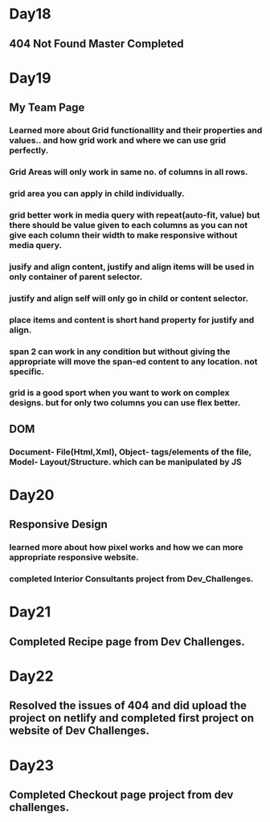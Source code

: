 # Day18

## 404 Not Found Master Completed 


# Day19

## My Team Page 
### Learned more about Grid functionallity and their properties and values.. and how grid work and where we can use grid perfectly. 
### Grid Areas will only work in same no. of columns in all rows. 
### grid area you can apply in child individually. 
### grid better work in media query with repeat(auto-fit, value) but there should be value given to each columns as you can not give each column their width to make responsive without media query. 
### jusify and align content, justify and align items will be used in only container of parent selector. 
### justify and align self will only go in child or content selector. 
### place items and content is short hand property for justify and align. 
### span 2 can work in any condition but without giving the appropriate will move the span-ed content to any location. not specific. 
### grid is a good sport when you want to work on complex designs. but for only two columns you can use flex better. 

## DOM 
### Document- File(Html,Xml), Object- tags/elements of the file, Model- Layout/Structure. which can be manipulated by JS 


# Day20

## Responsive Design
### learned more about how pixel works and how we can more appropriate responsive website. 
### completed Interior Consultants project from Dev_Challenges. 


# Day21

## Completed Recipe page from Dev Challenges.


# Day22

## Resolved the issues of 404 and did upload the project on netlify and completed first project on website of Dev Challenges. 


# Day23 

## Completed Checkout page project from dev challenges. 
